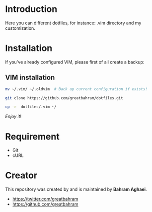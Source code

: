# Introduction

Here you can different dotfiles, for instance: .vim directory and my customization.

# Installation

If you've already configured VIM, please first of all create a backup:

## VIM installation

```bash
mv ~/.vim/ ~/.oldvim  # Back up current configuration if exists!

git clone https://github.com/greatbahram/dotfiles.git

cp -r  dotfiles/.vim ~/
```

*Enjoy it*!

# Requirement

* Git
* cURL

# Creator

This repository was created by and is maintained by **Bahram Aghaei**.

* https://twitter.com/greatbahram
* https://github.com/greatbahram
